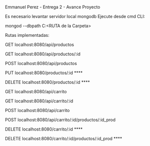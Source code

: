 Emmanuel Perez - Entrega 2 - Avance Proyecto

Es necesario levantar servidor local mongodb
Ejecute desde cmd CLI:

mongod --dbpath C:\<RUTA de la Carpeta>

Rutas implementadas:

GET localhost:8080/api/productos

GET localhost:8080/api/productos/:id

POST localhost:8080/api/productos

PUT localhost:8080/productos/:id ****

DELETE localhost:8080/productos/:id ****

GET localhost:8080/api/carrito

GET localhost:8080/api/carrito/:id

POST localhost:8080/api/carrito

POST localhost:8080/api/carrito/:id/productos/:id_prod

DELETE localhost:8080/carrito/:id ****

DELETE localhost:8080/carrito/:id/productos/:id_prod ****